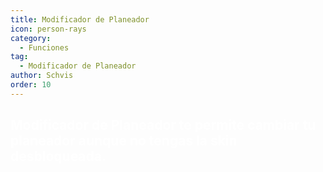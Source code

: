 ```yaml
---
title: Modificador de Planeador
icon: person-rays
category:
  - Funciones
tag:
  - Modificador de Planeador
author: Schvis
order: 10
---
```


## <span style='color:white;'>Modificador de Planeador te permite cambiar tu planeador aunque no tengas la skin desbloqueada.</span>